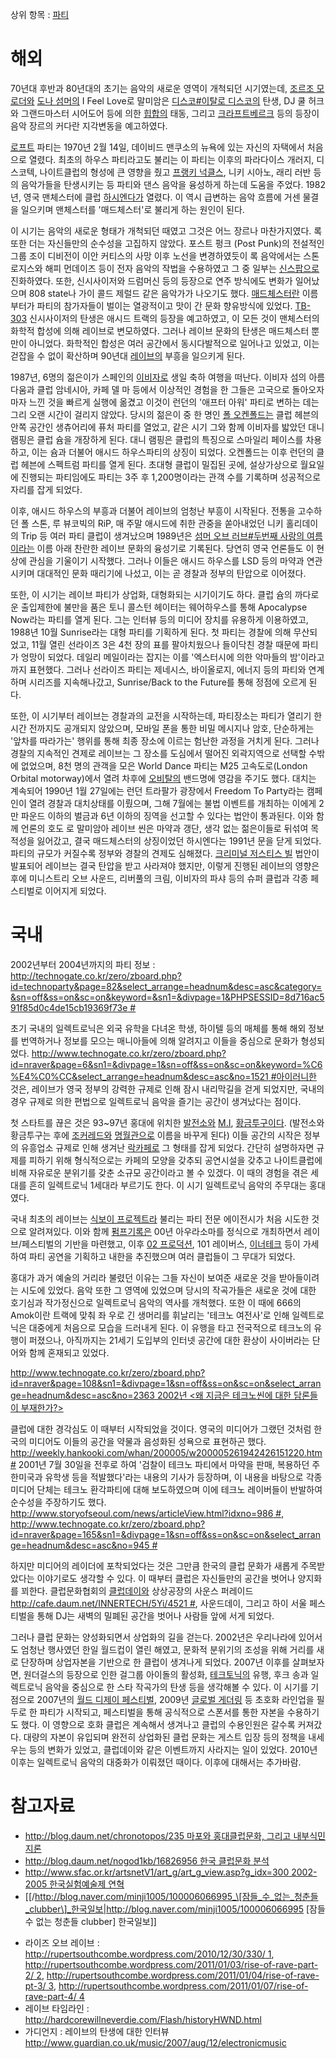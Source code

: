 상위 항목 : [파티](/파티 "wikilink")

# 해외

70년대 후반과 80년대의 초기는 음악의 새로운 영역이 개척되던 시기였는데, [조르조
모로더와](/조르조_모로더 "wikilink") [도나
섬머의](/도나_섬머 "wikilink") I Feel Love로 말미암은 [디스코\#이탈로
디스코의](/디스코#이탈로_디스코 "wikilink") 탄생, DJ 쿨 허크와 그랜드마스터 시어도어 등에 의한
[힙합의](/힙합 "wikilink") 태동, 그리고 [크라프트베르크](/크라프트베르크 "wikilink") 등의 등장이
음악 장르의 커다란 지각변동을 예고하였다.

[로프트](/로프트 "wikilink") 파티는 1970년 2월 14일, 데이비드 맨쿠소의 뉴욕에 있는 자신의 자택에서 처음으로
열렸다. 최초의 하우스 파티라고도 불리는 이 파티는 이후의 파라다이스 개러지, 디스코텍, 나이트클럽의 형성에 큰 영향을 줬고
[프랭키 넉클스](/프랭키_넉클스 "wikilink"), 니키 시아노, 래리 러반 등의 음악가들을 탄생시키는 등 파티와 댄스
음악을 융성하게 하는데 도움을 주었다. 1982년, 영국 맨체스터에 클럽 [하시엔다가](/하시엔다 "wikilink")
열렸다. 이 역시 급변하는 음악 흐름에 거센 물결을 일으키며 맨체스터를 '매드체스터'로 불리게 하는 원인이 된다.

이 시기는 음악의 새로운 형태가 개척되던 때였고 그것은 어느 장르나 마찬가지였다. 록 또한 더는 자신들만의 순수성을 고집하지
않았다. 포스트 펑크 (Post Punk)의 전설적인 그룹 조이 디비전이 이안 커티스의 사망 이후 노선을 변경하였듯이
록 음악에서는 스톤 로지스와 해피 먼데이즈 등이 전자 음악의 작법을 수용하였고 그 중 일부는
[신스팝으로](/신스팝 "wikilink") 진화하였다. 또한, 신시사이저와 드럼머신 등의 등장으로
연주 방식에도 변화가 일어났으며 808 state나 가이 콜드 제럴드 같은 음악가가 나오기도 했다.
[매드체스터란](/매드체스터 "wikilink") 이름부터가 파티의 참가자들이 벌이는
열광적이고 맛이 간 문화 향유방식에 있었다. [TB-303](/TB-303 "wikilink") 신시사이저의 탄생은
애시드 트랙의 등장을 예고하였고, 이 모든 것이 맨체스터의 화학적 합성에 의해 레이브로 변모하였다. 그러나 레이브 문화의
탄생은 매드체스터 뿐만이 아니었다. 화학적인 합성은 여러 공간에서 동시다발적으로 일어나고 있었고, 이는 걷잡을 수 없이
확산하며 90년대 [레이브의](/레이브 "wikilink") 부흥을 일으키게 된다.

1987년, 6명의 젊은이가 스페인의 [이비자로](/이비자 "wikilink") 생일 축하 여행을 떠난다. 이비자 섬의 아름다움과
클럽 암네시아, 카페 델 마 등에서 이상적인 경험을 한 그들은 고국으로 돌아오자마자 느낀 것을 빠르게 실행에 옮겼고 이것이 런던의
'애프터 아워' 파티로 변하는 데는 그리 오랜 시간이 걸리지 않았다. 당시의 젊은이 중 한 명인 [폴
오켄폴드는](/폴_오켄폴드 "wikilink") 클럽 헤븐의 안쪽 공간인 생츄어리에 퓨처
파티를 열었고, 같은 시기 그와 함께 이비자를 밟았던 대니 램핑은 클럽 슘을 개장하게 된다. 대니 램핑은 클럽의
특징으로 스마일리 페이스를 차용하고, 이는 슘과 더불어 애시드 하우스파티의 상징이 되었다. 오켄폴드는 이후 런던의
클럽 헤븐에 스펙트럼 파티를 열게 된다. 초대형 클럽이 밀집된 곳에, 설상가상으로 월요일에 진행되는 파티임에도 파티는 3주 후
1,200명이라는 관객 수를 기록하며 성공적으로 자리를 잡게 되었다.

이후, 애시드 하우스의 부흥과 더불어 레이브의 엄청난 부흥이 시작된다. 전통을 고수하던 폴 스톤, 루 뷰코빅의 RiP, 매 주말
애시드에 취한 관중을 쏟아내었던 니키 홀리데이의 Trip 등 여러 파티 클럽이 생겨났으며 1989년은 [섬머 오브
러브\#두번째 사랑의 여름이라는](/섬머_오브_러브#두번째_사랑의_여름 "wikilink") 이름 아래 찬란한
레이브 문화의 융성기로 기록된다. 당연히 영국 언론들도 이 현상에 관심을 기울이기 시작했다. 그러나 이들은 애시드 하우스를
LSD 등의 마약과 연관시키며 대대적인 문화 때리기에 나섰고, 이는 곧 경찰과 정부의 탄압으로 이어졌다.

또한, 이 시기는 레이브 파티가 상업화, 대형화되는 시기이기도 하다. 클럽 슘의 까다로운 출입제한에 불만을 품은 토니 콜스턴
헤이터는 웨어하우스를 통해 Apocalypse Now라는 파티를 열게 된다. 그는 인터뷰 등의 미디어 장치를 유용하게
이용하였고, 1988년 10월 Sunrise라는 대형 파티를 기획하게 된다. 첫 파티는 경찰에 의해 무산되었고, 11월 열린
선라이즈 3은 4천 장의 표를 팔아치웠으나 들이닥친 경찰 때문에 파티가 엉망이 되었다. 데일리 메일이라는 잡지는 이를
'엑스터시에 의한 악마들의 밤'이라고까지 표현했다. 그러나 선라이즈 파티는 제네시스, 바이올로지, 에너지 등의
파티와 연계하며 시리즈를 지속해나갔고, Sunrise/Back to the Future를 통해 정점에 오르게 된다.

또한, 이 시기부터 레이브는 경찰과의 교전을 시작하는데, 파티장소는 파티가 열리기 한 시간 전까지도 공개되지 않았으며, 모바일
폰을 통한 비밀 메시지나 암호, 단순하게는 '앞차를 따라가는' 행위를 통해 최종 장소에 이르는 험난한 과정을 거치게 된다.
그러나 경찰의 지속적인 견제로 레이브는 그 장소를 도심에서 떨어진 외곽지역으로 선택할 수밖에 없었으며, 8천 명의 관객을 모은
World Dance 파티는 M25 고속도로(London Orbital motorway)에서 열려 차후에
[오비탈의](/오비탈 "wikilink") 밴드명에 영감을 주기도 했다. 대치는 계속되어 1990년 1월
27일에는 런던 트라팔가 광장에서 Freedom To Party라는 캠페인이 열려 경찰과 대치상태를 이뤘으며, 그해 7월에는 불법
이벤트를 개최하는 이에게 2만 파운드 이하의 벌금과 6년 이하의 징역을 선고할 수 있다는 법안이 통과된다. 이와 함께 언론의 호도
로 말미암아 레이브 씬은 마약과 갱단, 생각 없는 젊은이들로 뒤섞여 목적성을 잃어갔고, 결국 매드체스터의 상징이었던 하시엔다는
1991년 문을 닫게 되었다. 파티의 규모가 커질수록 정부와 경찰의 견제도 심해졌다. [크리미널 저스티스
빌](/크리미널_저스티스_빌 "wikilink") 법안이 발표되어 레이브는 결국 탄압을 받고
사라져야 했지만, 이렇게 진행된 레이브의 영향은 후에 미니스트리 오브 사운드, 리버풀의 크림, 이비자의 파샤 등의 슈퍼
클럽과 각종 페스티벌로 이어지게 되었다.

# 국내

2002년부터 2004년까지의 파티 정보 :
[<http://technogate.co.kr/zero/zboard.php?id=technoparty&page=82&select_arrange=headnum&desc=asc&category=&sn=off&ss=on&sc=on&keyword=&sn1=&divpage=1&PHPSESSID=8d716ac591f85d0c4de15cb19369f73e>
\#](/http://technogate.co.kr/zero/zboard.php?id=technoparty&page=82&select_arrange=headnum&desc=asc&category=&sn=off&ss=on&sc=on&keyword=&sn1=&divpage=1&PHPSESSID=8d716ac591f85d0c4de15cb19369f73e_# "wikilink")

초기 국내의 일렉트로닉은 외국 유학을 다녀온 학생, 하이텔 등의 매체를 통해 해외 정보를 번역하거나 정보를 모으는 매니아들에 의해
알려지고 이들을 중심으로 문화가 형성되었다.
[<http://www.technogate.co.kr/zero/zboard.php?id=nraver&page=6&sn1=&divpage=1&sn=off&ss=on&sc=on&keyword=%C6%E4%C0%CC&select_arrange=headnum&desc=asc&no=1521>
\#아이러니한](/http://www.technogate.co.kr/zero/zboard.php?id=nraver&page=6&sn1=&divpage=1&sn=off&ss=on&sc=on&keyword=%C6%E4%C0%CC&select_arrange=headnum&desc=asc&no=1521_# "wikilink")
것은, 레이브가 영국 정부의 강력한 규제로 인해 잠시 내리막길을 걷게 되었지만, 국내의 경우 규제로 의한 편법으로 일렉트로닉
음악을 즐기는 공간이 생겨났다는 점이다.

첫 스타트를 끊은 것은 93~97년 홍대에 위치한 [발전소와](/발전소 "wikilink")
[M.I](/M.I "wikilink"), [황금투구이다](/황금투구 "wikilink"). (발전소와 황금투구는 후에
[조커레드와](/조커레드 "wikilink") [명월관으로](/명월관 "wikilink") 이름을 바꾸게 된다)
이들 공간의 시작은 정부의 유흥업소 규제로 인해 생겨난 [락카페로](/락카페 "wikilink") 그 형태를 잡게 되었다. 간단히
설명하자면 규제를 피하기 위해 형식적으로는 카페의 모양을 갖추되 공연시설을 갖추고 나이트클럽에 비해 자유로운 분위기를 갖춘 소규모
공간이라고 볼 수 있겠다. 이 때의 경험을 겪은 세대를 흔히 일렉트로닉 1세대라 부르기도 한다. 이 시기 일렉트로닉 음악의
주무대는 홍대였다.

국내 최초의 레이브는 [식보이 프로젝트라](/식보이_프로젝트 "wikilink") 불리는 파티 전문 에이전시가 처음 시도한 것으로
알려져있다. 이와 함께 [펌프기록은](/펌프기록 "wikilink") 00년 아우라소마를 정식으로 개최하면서 레이브/페스티벌의
기반을 마련했고, 이후 [02 프로덕션](/02_프로덕션 "wikilink"), 101 레이버스,
[이너테크](/이너테크 "wikilink") 등이 가세하여 파티 공연을 기획하고 내한을 추진했으며
여러 클럽들이 그 무대가 되었다.

홍대가 과거 예술의 거리라 불렸던 이유는 그들 자신이 보여준 새로운 것을 받아들이려는 시도에 있었다. 음악 또한 그 영역에
있었으며 당시의 작곡가들은 새로운 것에 대한 호기심과 작가정신으로 일렉트로닉 음악의 역사를 개척했다. 또한 이 때에
666의 Amok이란 트랙에 맞춰 좌 우로 긴 생머리를 휘날리는 '테크노 여전사'로 인해 일렉트로닉은 대중에게 처음으로 모습을
드러내게 된다. 이 유행을 타고 전국적으로 테크노의 유행이 퍼졌으나, 아직까지는 21세기 도입부의 인터넷 공간에 대한
환상이 사이버라는 단어와 함께 혼재되고
있었다.

[<http://www.technogate.co.kr/zero/zboard.php?id=nraver&page=108&sn1=&divpage=1&sn=off&ss=on&sc=on&select_arrange=headnum&desc=asc&no=2363>
2002년 \<왜 지금은 테크노씬에 대한 담론들이 부재한가?\>
](/http://www.technogate.co.kr/zero/zboard.php?id=nraver&page=108&sn1=&divpage=1&sn=off&ss=on&sc=on&select_arrange=headnum&desc=asc&no=2363_2002년_\<왜_지금은_테크노씬에_대한_담론들이_부재한가?\>_ "wikilink")

클럽에 대한 경각심도 이 때부터 시작되었을 것이다. 영국의 미디어가 그랬던 것처럼 한국의 미디어도 이들의 공간을 약물과 음성화된
성욕으로 표현하곤 했다.
[<http://weekly.hankooki.com/whan/200005/w200005261942426151220.htm>
\#](/http://weekly.hankooki.com/whan/200005/w200005261942426151220.htm_# "wikilink")
2001년 7월 30일을 전후로 하여 '검찰이 테크노 파티에서 마약을 판매, 복용하던 주한미국과 유학생 등을 적발했다'라는 내용의
기사가 등장하며, 이 내용을 바탕으로 각종 미디어 단체는 테크노 환각파티에 대해 보도하였으며 이에 테크노 레이버들이 반발하여
순수성을 주장하기도 했다.
[<http://www.storyofseoul.com/news/articleView.html?idxno=986>
\#](/http://www.storyofseoul.com/news/articleView.html?idxno=986_# "wikilink"),
[<http://www.technogate.co.kr/zero/zboard.php?id=nraver&page=165&sn1=&divpage=1&sn=off&ss=on&sc=on&select_arrange=headnum&desc=asc&no=945>
\#](/http://www.technogate.co.kr/zero/zboard.php?id=nraver&page=165&sn1=&divpage=1&sn=off&ss=on&sc=on&select_arrange=headnum&desc=asc&no=945_# "wikilink")

하지만 미디어의 레이더에 포착되었다는 것은 그만큼 한국의 클럽 문화가 새롭게 주목받았다는 이야기로도 생각할 수 있다. 이 때부터
클럽은 자신들만의 공간을 벗어나 양지화를 꾀한다. 클럽문화협회의 [클럽데이와](/클럽데이 "wikilink") 상상공장의
사운스 퍼레이드[<http://cafe.daum.net/INNERTECH/5Yi/4521>
\#](/http://cafe.daum.net/INNERTECH/5Yi/4521_# "wikilink"), 사운드데이, 그리고
하이 서울 페스티벌을 통해 DJ는 새벽의 밀폐된 공간을 벗어나 사람들 앞에 서게 되었다.

그러나 클럽 문화는 양성화되면서 상업화의 길을 걷는다. 2002년은 우리나라에 있어서도 엄청난 행사였던 한일 월드컵이 열린
해였고, 문화적 분위기의 조성을 위해 거리를 새로 단장하며 상업자본을 기반으로 한 클럽이 생겨나게 되었다. 2007년
이후를 살펴보자면, 원더걸스의 등장으로 인한 걸그룹 아이돌의 활성화, [테크토닉의](/테크토닉 "wikilink") 유행,
후크 송과 일렉트로닉 음악을 중심으로 한 스타 작곡가의 탄생 등을 생각해볼 수 있다. 이 시기를 기점으로 2007년의
[월드 디제이 페스티벌](/월드_디제이_페스티벌 "wikilink"), 2009년 [글로벌
게더링](/글로벌_게더링 "wikilink") 등 초호화 라인업을 필두로 한 파티가 시작되고,
페스티벌을 통해 공식적으로 스폰서를 통한 자본을 수용하기도 했다. 이 영향으로 호화 클럽은 계속해서 생겨나고 클럽의
수용인원은 갈수록 커져갔다. 대량의 자본이 유입되며 완전히 상업화된 클럽 문화는 게스트 입장 등의 정책을 내세우는
등의 변화가 있었고, 클럽데이와 같은 이벤트까지 사라지는 일이 있었다. 2010년 이후는 일렉트로닉 음악의 대중화가 이뤄졌던
때이다. 이후에 대해서는 추가바람.

# 참고자료

  - [<http://blog.daum.net/chronotopos/235> 마포와 홍대클럽문화, 그리고
    내부식민지론](/http://blog.daum.net/chronotopos/235_마포와_홍대클럽문화,_그리고_내부식민지론 "wikilink")
  - [<http://blog.daum.net/nogod1kb/16826956> 한국 클럽문화
    분석](/http://blog.daum.net/nogod1kb/16826956_한국_클럽문화_분석 "wikilink")
  - [<http://www.sfac.or.kr/artsnetV1/art_g/art_g_view.asp?g_idx=300>
    2002-2005 한국실험예술제
    연혁](/http://www.sfac.or.kr/artsnetV1/art_g/art_g_view.asp?g_idx=300_2002-2005_한국실험예술제_연혁 "wikilink")
  - \[\[/http://blog.naver.com/minji1005/100006066995_\[잠들_수_없는_청춘들_clubber\]_한국일보|<http://blog.naver.com/minji1005/100006066995>
    \[잠들 수 없는 청춘들 clubber\] 한국일보\]\]

<!-- end list -->

  - 라이즈 오브 레이브 :
    [<http://rupertsouthcombe.wordpress.com/2010/12/30/330/>
    1](/http://rupertsouthcombe.wordpress.com/2010/12/30/330/_1 "wikilink"),
    [<http://rupertsouthcombe.wordpress.com/2011/01/03/rise-of-rave-part-2/>
    2](/http://rupertsouthcombe.wordpress.com/2011/01/03/rise-of-rave-part-2/_2 "wikilink"),
    [<http://rupertsouthcombe.wordpress.com/2011/01/04/rise-of-rave-pt-3/>
    3](/http://rupertsouthcombe.wordpress.com/2011/01/04/rise-of-rave-pt-3/_3 "wikilink"),
    [<http://rupertsouthcombe.wordpress.com/2011/01/07/rise-of-rave-part-4/>
    4](/http://rupertsouthcombe.wordpress.com/2011/01/07/rise-of-rave-part-4/_4 "wikilink")
  - 레이브 타임라인 :
    [<http://hardcorewillneverdie.com/Flash/historyHWND.html>](/http://hardcorewillneverdie.com/Flash/historyHWND.html "wikilink")
  - 가디언지 : 레이브의 탄생에 대한 인터뷰
    [<http://www.guardian.co.uk/music/2007/aug/12/electronicmusic>](/http://www.guardian.co.uk/music/2007/aug/12/electronicmusic "wikilink")